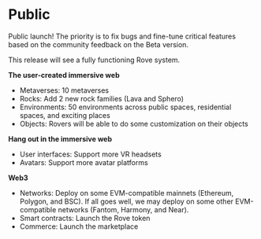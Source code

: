 # Public

Public launch! The priority is to fix bugs and fine-tune critical features based on the community feedback on the Beta version. &#x20;

This release will see a fully functioning Rove system.&#x20;

**The user-created immersive web**

* Metaverses: 10 metaverses
* Rocks: Add 2 new rock families (Lava and Sphero)
* Environments: 50 environments across public spaces, residential spaces, and exciting places
* Objects: Rovers will be able to do some customization on their objects

**Hang out in the immersive web**

* User interfaces: Support more VR headsets
* Avatars: Support more avatar platforms

**Web3**

* Networks: Deploy on some EVM-compatible mainnets (Ethereum, Polygon, and BSC). If all goes well, we may deploy on some other EVM-compatible networks (Fantom, Harmony, and Near).
* Smart contracts: Launch the Rove token
* Commerce: Launch the marketplace
